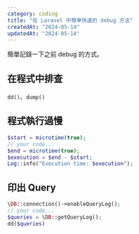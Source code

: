 ```yaml
---
category: coding
title: "在 Laravel 中簡單快速的 debug 方法"
createdAt: "2024-05-14"
updatedAt: "2024-05-14"
---
```


簡單記錄一下之前 debug 的方式。

## 在程式中排查

`dd()`、`dump()`

## 程式執行過慢

```php
$start = microtime(true);
// your code...
$end = microtime(true);
$execution = $end - $start;
Log::info("Execution time: $execution");
```

## 印出 Query

```php
\DB::connection()->enableQueryLog();
// your code...
$queries = \DB::getQueryLog();
dd($queries)
```
